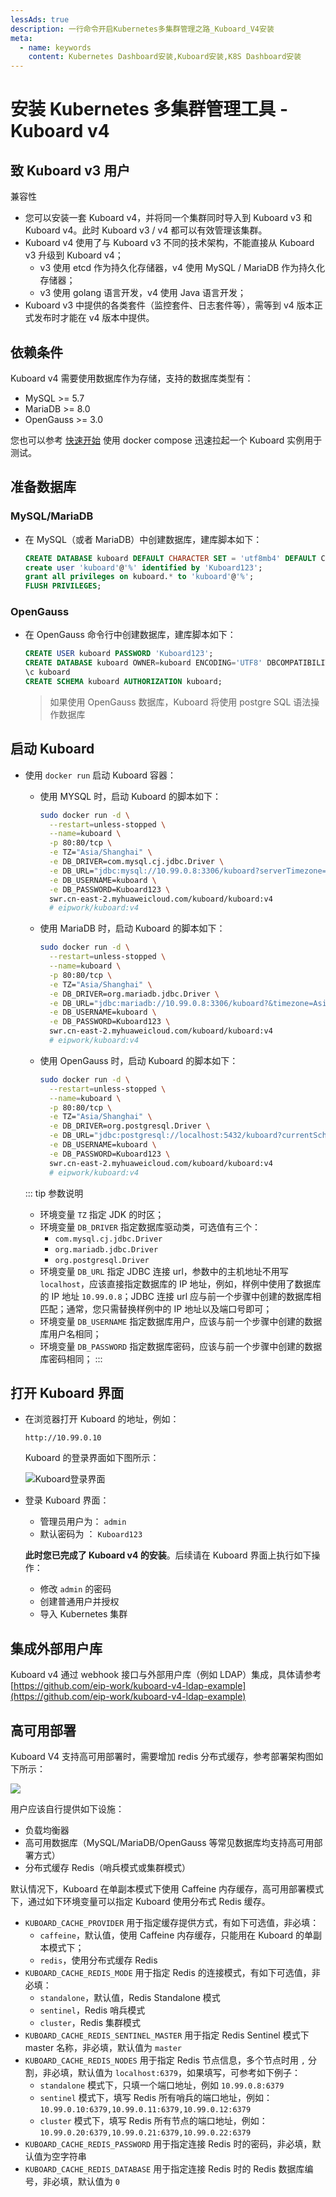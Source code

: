 ```yaml
---
lessAds: true
description: 一行命令开启Kubernetes多集群管理之路_Kuboard_V4安装
meta:
  - name: keywords
    content: Kubernetes Dashboard安装,Kuboard安装,K8S Dashboard安装
---
```


# 安装 Kubernetes 多集群管理工具 - Kuboard v4

## 致 Kuboard v3 用户

兼容性
* 您可以安装一套 Kuboard v4，并将同一个集群同时导入到 Kuboard v3 和 Kuboard v4。此时 Kuboard v3 / v4 都可以有效管理该集群。
* Kuboard v4 使用了与 Kuboard v3 不同的技术架构，不能直接从 Kuboard v3 升级到 Kuboard v4；
  * v3 使用 etcd 作为持久化存储器，v4 使用 MySQL / MariaDB 作为持久化存储器；
  * v3 使用 golang 语言开发，v4 使用 Java 语言开发；
* Kuboard v3 中提供的各类套件（监控套件、日志套件等），需等到 v4 版本正式发布时才能在 v4 版本中提供。

## 依赖条件

Kuboard v4 需要使用数据库作为存储，支持的数据库类型有：
* MySQL >= 5.7
* MariaDB >= 8.0
* OpenGauss >= 3.0

您也可以参考 [快速开始](./quickstart.md) 使用 docker compose 迅速拉起一个 Kuboard 实例用于测试。

## 准备数据库

### MySQL/MariaDB

* 在 MySQL（或者 MariaDB）中创建数据库，建库脚本如下：

  ```sql
  CREATE DATABASE kuboard DEFAULT CHARACTER SET = 'utf8mb4' DEFAULT COLLATE = 'utf8mb4_unicode_ci';
  create user 'kuboard'@'%' identified by 'Kuboard123';
  grant all privileges on kuboard.* to 'kuboard'@'%';
  FLUSH PRIVILEGES;
  ```

### OpenGauss

* 在 OpenGauss 命令行中创建数据库，建库脚本如下：

  ```sql
  CREATE USER kuboard PASSWORD 'Kuboard123';
  CREATE DATABASE kuboard OWNER=kuboard ENCODING='UTF8' DBCOMPATIBILITY='PG';
  \c kuboard
  CREATE SCHEMA kuboard AUTHORIZATION kuboard;
  ```

  > 如果使用 OpenGauss 数据库，Kuboard 将使用 postgre SQL 语法操作数据库

## 启动 Kuboard

* 使用 `docker run` 启动 Kuboard 容器：

  * 使用 MYSQL 时，启动 Kuboard 的脚本如下：

    ```sh
    sudo docker run -d \
      --restart=unless-stopped \
      --name=kuboard \
      -p 80:80/tcp \
      -e TZ="Asia/Shanghai" \
      -e DB_DRIVER=com.mysql.cj.jdbc.Driver \
      -e DB_URL="jdbc:mysql://10.99.0.8:3306/kuboard?serverTimezone=Asia/Shanghai" \
      -e DB_USERNAME=kuboard \
      -e DB_PASSWORD=Kuboard123 \
      swr.cn-east-2.myhuaweicloud.com/kuboard/kuboard:v4
      # eipwork/kuboard:v4
    ```

  * 使用 MariaDB 时，启动 Kuboard 的脚本如下：

    ```sh
    sudo docker run -d \
      --restart=unless-stopped \
      --name=kuboard \
      -p 80:80/tcp \
      -e TZ="Asia/Shanghai" \
      -e DB_DRIVER=org.mariadb.jdbc.Driver \
      -e DB_URL="jdbc:mariadb://10.99.0.8:3306/kuboard?&timezone=Asia/Shanghai" \
      -e DB_USERNAME=kuboard \
      -e DB_PASSWORD=Kuboard123 \
      swr.cn-east-2.myhuaweicloud.com/kuboard/kuboard:v4
      # eipwork/kuboard:v4
    ```
  
  * 使用 OpenGauss 时，启动 Kuboard 的脚本如下：

    ```sh
    sudo docker run -d \
      --restart=unless-stopped \
      --name=kuboard \
      -p 80:80/tcp \
      -e TZ="Asia/Shanghai" \
      -e DB_DRIVER=org.postgresql.Driver \
      -e DB_URL="jdbc:postgresql://localhost:5432/kuboard?currentSchema=kuboard&characterEncoding=UTF8" \
      -e DB_USERNAME=kuboard \
      -e DB_PASSWORD=Kuboard123 \
      swr.cn-east-2.myhuaweicloud.com/kuboard/kuboard:v4
      # eipwork/kuboard:v4
    ```

  ::: tip 参数说明
  * 环境变量 `TZ` 指定 JDK 的时区；
  * 环境变量 `DB_DRIVER` 指定数据库驱动类，可选值有三个：
    * `com.mysql.cj.jdbc.Driver`
    * `org.mariadb.jdbc.Driver`
    * `org.postgresql.Driver`
  * 环境变量 `DB_URL` 指定 JDBC 连接 url，参数中的主机地址不用写 `localhost`，应该直接指定数据库的 IP 地址，例如，样例中使用了数据库的 IP 地址 `10.99.0.8`；JDBC 连接 url 应与前一个步骤中创建的数据库相匹配；通常，您只需替换样例中的 IP 地址以及端口号即可；
  * 环境变量 `DB_USERNAME` 指定数据库用户，应该与前一个步骤中创建的数据库用户名相同；
  * 环境变量 `DB_PASSWORD` 指定数据库密码，应该与前一个步骤中创建的数据库密码相同；
  :::

## 打开 Kuboard 界面

* 在浏览器打开 Kuboard 的地址，例如：

  `http://10.99.0.10`

  Kuboard 的登录界面如下图所示：

  ![Kuboard登录界面](./install.assets/kuboard_login.png)

* 登录 Kuboard 界面：

  * 管理员用户为： `admin`
  * 默认密码为 ： `Kuboard123`

  **此时您已完成了 Kuboard v4 的安装**。后续请在 Kuboard 界面上执行如下操作：

  * 修改 `admin` 的密码
  * 创建普通用户并授权
  * 导入 Kubernetes 集群

## 集成外部用户库

Kuboard v4 通过 webhook 接口与外部用户库（例如 LDAP）集成，具体请参考 [https://github.com/eip-work/kuboard-v4-ldap-example](https://github.com/eip-work/kuboard-v4-ldap-example)


## 高可用部署

Kuboard V4 支持高可用部署时，需要增加 redis 分布式缓存，参考部署架构图如下所示：

<p>
<img src="./install.assets/kuboard-v4-ha.png" style="max-width: 400px"/>
</p>

用户应该自行提供如下设施：
* 负载均衡器
* 高可用数据库（MySQL/MariaDB/OpenGauss 等常见数据库均支持高可用部署方式）
* 分布式缓存 Redis（哨兵模式或集群模式）

默认情况下，Kuboard 在单副本模式下使用 Caffeine 内存缓存，高可用部署模式下，通过如下环境变量可以指定 Kuboard 使用分布式 Redis 缓存。

* `KUBOARD_CACHE_PROVIDER` 用于指定缓存提供方式，有如下可选值，非必填：
  * `caffeine`，默认值，使用 Caffeine 内存缓存，只能用在 Kuboard 的单副本模式下；
  * `redis`，使用分布式缓存 Redis
* `KUBOARD_CACHE_REDIS_MODE`  用于指定 Redis 的连接模式，有如下可选值，非必填：
  * `standalone`，默认值，Redis Standalone 模式
  * `sentinel`，Redis 哨兵模式
  * `cluster`，Redis 集群模式
* `KUBOARD_CACHE_REDIS_SENTINEL_MASTER` 用于指定 Redis Sentinel 模式下 master 名称，非必填，默认值为 `master`
* `KUBOARD_CACHE_REDIS_NODES` 用于指定 Redis 节点信息，多个节点时用 `,` 分割，非必填，默认值为 `localhost:6379`，如果填写，可参考如下例子：
  * `standalone` 模式下，只填一个端口地址，例如 `10.99.0.8:6379`
  * `sentinel` 模式下，填写 Redis 所有哨兵的端口地址，例如： `10.99.0.10:6379,10.99.0.11:6379,10.99.0.12:6379`
  * `cluster` 模式下，填写 Redis 所有节点的端口地址，例如： `10.99.0.20:6379,10.99.0.21:6379,10.99.0.22:6379`
* `KUBOARD_CACHE_REDIS_PASSWORD` 用于指定连接 Redis 时的密码，非必填，默认值为空字符串
* `KUBOARD_CACHE_REDIS_DATABASE` 用于指定连接 Redis 时的 Redis 数据库编号，非必填，默认值为 `0`